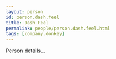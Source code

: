 ```yaml
---
layout: person
id: person.dash.feel
title: Dash Feel
permalink: people/person.dash.feel.html
tags: [company.donkey]
---
```


Person details...